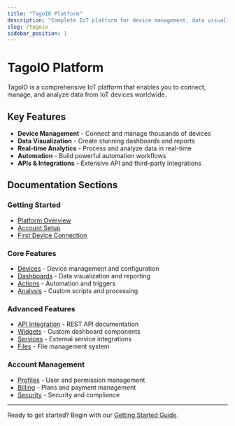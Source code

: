 ```yaml
---
title: "TagoIO Platform"
description: "Complete IoT platform for device management, data visualization, and automation"
slug: /tagoio
sidebar_position: 1
---
```


# TagoIO Platform

TagoIO is a comprehensive IoT platform that enables you to connect, manage, and analyze data from IoT devices worldwide.

## Key Features

- **Device Management** - Connect and manage thousands of devices
- **Data Visualization** - Create stunning dashboards and reports  
- **Real-time Analytics** - Process and analyze data in real-time
- **Automation** - Build powerful automation workflows
- **APIs & Integrations** - Extensive API and third-party integrations

## Documentation Sections

### Getting Started
- [Platform Overview](/tagoio/getting-started)
- [Account Setup](/tagoio/account/editing-accounts-details)
- [First Device Connection](/tagoio/devices/devices)

### Core Features
- [Devices](/tagoio/devices/devices) - Device management and configuration
- [Dashboards](/tagoio/dashboards) - Data visualization and reporting
- [Actions](/tagoio/actions/actions) - Automation and triggers
- [Analysis](/tagoio/analysis/analysis-overview) - Custom scripts and processing

### Advanced Features
- [API Integration](/tagoio/api/api-overview) - REST API documentation
- [Widgets](/tagoio/widgets) - Custom dashboard components
- [Services](/tagoio/services/services-overview) - External service integrations
- [Files](/tagoio/files) - File management system

### Account Management
- [Profiles](/tagoio/account/profiles) - User and permission management
- [Billing](/tagoio/billing/billing-summary) - Plans and payment management
- [Security](/tagoio/security) - Security and compliance

---

Ready to get started? Begin with our [Getting Started Guide](/tagoio/getting-started).